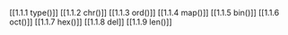 [[1.1.1 type()]]
[[1.1.2 chr()]]
[[1.1.3 ord()]]
[[1.1.4 map()]]
[[1.1.5 bin()]]
[[1.1.6 oct()]]
[[1.1.7 hex()]]
[[1.1.8 del]]
[[1.1.9 len()]]